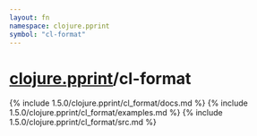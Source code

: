 ```yaml
---
layout: fn
namespace: clojure.pprint
symbol: "cl-format"
---
```


# [clojure.pprint](../)/cl-format

{% include 1.5.0/clojure.pprint/cl_format/docs.md %}
{% include 1.5.0/clojure.pprint/cl_format/examples.md %}
{% include 1.5.0/clojure.pprint/cl_format/src.md %}

